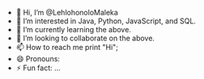 - 👋 Hi, I’m @LehlohonoloMaleka
- 👀 I’m interested in Java, Python, JavaScript, and SQL.
- 🌱 I’m currently learning the above.
- 💞️ I’m looking to collaborate on the above.
- 📫 How to reach me print "Hi";
- 😄 Pronouns: 
- ⚡ Fun fact: ...

<!---
LehlohonoloMaleka/LehlohonoloMaleka is a ✨ special ✨ repository because its `README.md` (this file) appears on your GitHub profile.
You can click the Preview link to take a look at your changes.
--->
